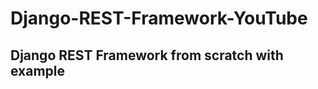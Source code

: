 # Django-REST-Framework-YouTube
Django REST Framework from scratch with example
-------------------------------------------------
